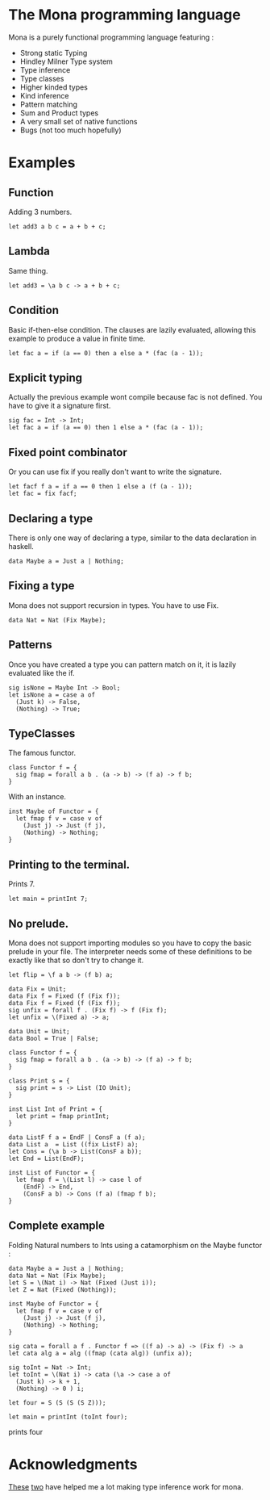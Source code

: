 # The Mona programming language

Mona is a purely functional programming language featuring :

* Strong static Typing
* Hindley Milner Type system
* Type inference
* Type classes
* Higher kinded types
* Kind inference
* Pattern matching
* Sum and Product types
* A very small set of native functions
* Bugs (not too much hopefully)

# Examples

## Function

Adding 3 numbers.

```
let add3 a b c = a + b + c;
```

## Lambda

Same thing.

```
let add3 = \a b c -> a + b + c;
```

## Condition

Basic if-then-else condition.
The clauses are lazily evaluated, allowing this example to produce a value in finite time.

```
let fac a = if (a == 0) then a else a * (fac (a - 1));
```

## Explicit typing

Actually the previous example wont compile because fac is not defined. You have to give it a signature first.

```
sig fac = Int -> Int;
let fac a = if (a == 0) then 1 else a * (fac (a - 1));
```

## Fixed point combinator

Or you can use fix if you really don't want to write the signature.

```
let facf f a = if a == 0 then 1 else a (f (a - 1));
let fac = fix facf;
```

## Declaring a type

There is only one way of declaring a type, similar to the data declaration in haskell.

```
data Maybe a = Just a | Nothing;
```

## Fixing a type

Mona does not support recursion in types. You have to use Fix.

```
data Nat = Nat (Fix Maybe);
```

## Patterns

Once you have created a type you can pattern match on it, it is lazily evaluated like the if.

```
sig isNone = Maybe Int -> Bool;
let isNone a = case a of
  (Just k) -> False,
  (Nothing) -> True;
```

## TypeClasses

The famous functor.

```
class Functor f = {
  sig fmap = forall a b . (a -> b) -> (f a) -> f b;
}
```

With an instance.

```
inst Maybe of Functor = {
  let fmap f v = case v of
    (Just j) -> Just (f j),
    (Nothing) -> Nothing;
}
```

## Printing to the terminal.

Prints 7.

```
let main = printInt 7;
```

## No prelude.

Mona does not support importing modules so you have to copy the basic prelude in your file.
The interpreter needs some of these definitions to be exactly like that so don't try to change it.

```sig flip = forall a b c . (a -> b -> c) -> b -> a -> c;
let flip = \f a b -> (f b) a;

data Fix = Unit;
data Fix f = Fixed (f (Fix f));
data Fix f = Fixed (f (Fix f));
sig unfix = forall f . (Fix f) -> f (Fix f);
let unfix = \(Fixed a) -> a;

data Unit = Unit;
data Bool = True | False;

class Functor f = {
  sig fmap = forall a b . (a -> b) -> (f a) -> f b;
}

class Print s = {
  sig print = s -> List (IO Unit);
}

inst List Int of Print = {
  let print = fmap printInt;
}

data ListF f a = EndF | ConsF a (f a);
data List a  = List ((fix ListF) a);
let Cons = (\a b -> List(ConsF a b));
let End = List(EndF);

inst List of Functor = {
  let fmap f = \(List l) -> case l of
    (EndF) -> End,
    (ConsF a b) -> Cons (f a) (fmap f b);
}

```

## Complete example

Folding Natural numbers to Ints using a catamorphism on the Maybe functor :

```
data Maybe a = Just a | Nothing;
data Nat = Nat (Fix Maybe);
let S = \(Nat i) -> Nat (Fixed (Just i));
let Z = Nat (Fixed (Nothing));

inst Maybe of Functor = {
  let fmap f v = case v of
    (Just j) -> Just (f j),
    (Nothing) -> Nothing;
}

sig cata = forall a f . Functor f => ((f a) -> a) -> (Fix f) -> a
let cata alg a = alg ((fmap (cata alg)) (unfix a));

sig toInt = Nat -> Int;
let toInt = \(Nat i) -> cata (\a -> case a of
  (Just k) -> k + 1,
  (Nothing) -> 0 ) i;

let four = S (S (S (S Z)));

let main = printInt (toInt four);
```
prints four

# Acknowledgments

[These](https://web.cecs.pdx.edu/~mpj/thih/thih.pdf) [two](http://dev.stephendiehl.com/fun/006_hindley_milner.html) have helped me a lot making type inference work for mona.
